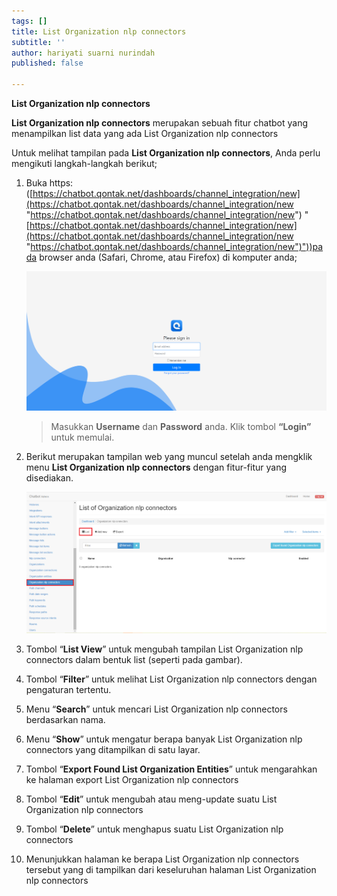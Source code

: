 ```yaml
---
tags: []
title: List Organization nlp connectors
subtitle: ''
author: hariyati suarni nurindah
published: false

---
```

**List Organization nlp connectors**

**List Organization nlp connectors** merupakan sebuah fitur chatbot yang menampilkan list data yang ada List Organization nlp connectors

Untuk melihat tampilan pada **List Organization nlp connectors**, Anda perlu mengikuti langkah-langkah berikut;

 1. Buka https: ([https://chatbot.qontak.net/dashboards/channel_integration/new](https://chatbot.qontak.net/dashboards/channel_integration/new "https://chatbot.qontak.net/dashboards/channel_integration/new") "[https://chatbot.qontak.net/dashboards/channel_integration/new](https://chatbot.qontak.net/dashboards/channel_integration/new "https://chatbot.qontak.net/dashboards/channel_integration/new")"))pada browser anda (Safari, Chrome, atau Firefox) di komputer anda;

    ![](/uploads/channell.PNG)

    > Masukkan **Username** dan **Password** anda. Klik tombol **“Login”** untuk memulai.
 2. Berikut merupakan tampilan web yang muncul setelah anda mengklik menu **List Organization nlp connectors** dengan fitur-fitur yang disediakan.

    ![](/uploads/organizationsnlp1.PNG)
 3. Tombol “**List View**” untuk mengubah tampilan List Organization nlp connectors dalam bentuk list (seperti pada gambar).
 4. Tombol “**Filter**” untuk melihat List Organization nlp connectors dengan pengaturan tertentu.
 5. Menu “**Search**” untuk mencari List Organization nlp connectors berdasarkan nama.
 6. Menu “**Show**” untuk mengatur berapa banyak List Organization nlp connectors yang ditampilkan di satu layar.
 7. Tombol “**Export Found List Organization Entities**” untuk mengarahkan ke halaman export List Organization nlp connectors
 8. Tombol “**Edit**” untuk mengubah atau meng-update suatu List Organization nlp connectors
 9. Tombol “**Delete**” untuk menghapus suatu List Organization nlp connectors
10. Menunjukkan halaman ke berapa List Organization nlp connectors tersebut yang di tampilkan dari keseluruhan halaman List Organization nlp connectors